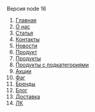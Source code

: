<p>Версия node 16</p>
<ol>
	<li><a href="https://arstanbek353.github.io/himiya-store/dist/index.html">Главная</a></li>
	<li><a href="https://arstanbek353.github.io/himiya-store/dist/about.html">О нас</a></li>
	<li><a href="https://arstanbek353.github.io/himiya-store/dist/article.html">Статья</a></li>
	<li><a href="https://arstanbek353.github.io/himiya-store/dist/contacts.html">Контакты</a></li>
	<li><a href="https://arstanbek353.github.io/himiya-store/dist/news.html">Новости</a></li>
	<li><a href="https://arstanbek353.github.io/himiya/dist-store/product-detail.html">Продукт</a></li>
	<li><a href="https://arstanbek353.github.io/himiya/dist-store/product.html">Продукты</a></li>
	<li><a href="https://arstanbek353.github.io/himiya/dist-store/product2.html">Продукты с подкатегориями</a></li>
	<li><a href="https://arstanbek353.github.io/himiya/dist-store/product3.html">Акции</a></li>
	<li><a href="https://arstanbek353.github.io/himiya/dist-store/faq.html">Фаг</a></li>
	<li><a href="https://arstanbek353.github.io/himiya/dist-store/brands.html">Бренды</a></li>
	<li><a href="https://arstanbek353.github.io/himiya/dist-store/blog.html">Блог</a></li>
	<li><a href="https://arstanbek353.github.io/himiya/dist-store/delivery.html">Доставка</a></li>
	<li><a href="https://arstanbek353.github.io/himiya/dist-store/lk.html">ЛК</a></li>

</ol>
